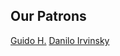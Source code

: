 Our Patrons
-----------

[Guido H.](https://www.patreon.com/user?u=902239)
[Danilo Irvinsky](https://www.patreon.com/user?u=953470)



